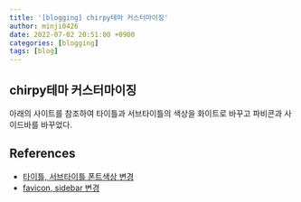 ```yaml
---
title: '[blogging] chirpy테마 커스터마이징'
author: minji0426
date: 2022-07-02 20:51:00 +0900
categories: [blogging]
tags: [blog]
---
```


## chirpy테마 커스터마이징

아래의 사이트를 참조하여 타이틀과 서브타이틀의 색상을 화이트로 바꾸고
파비콘과 사이드바를 바꾸었다.


## References
- [타이틀, 서브타이틀 폰트색상 변경](https://www.irgroup.org/posts/Chirpy-%ED%85%8C%EB%A7%88-%EC%BB%A4%EC%8A%A4%ED%84%B0%EB%A7%88%EC%9D%B4%EC%A7%95/#%EB%B8%94%EB%A1%9C%EA%B7%B8-%ED%83%80%EC%9D%B4%ED%8B%80%EA%B3%BC-%EC%84%9C%EB%B8%8C%ED%83%80%EC%9D%B4%ED%8B%80-%ED%8F%B0%ED%8A%B8%EC%83%89%EC%83%81-%EB%B0%94%EA%BE%B8%EA%B8%B0)
- [favicon, sidebar 변경](https://wlqmffl0102.github.io/posts/Customizing-Blogs/)